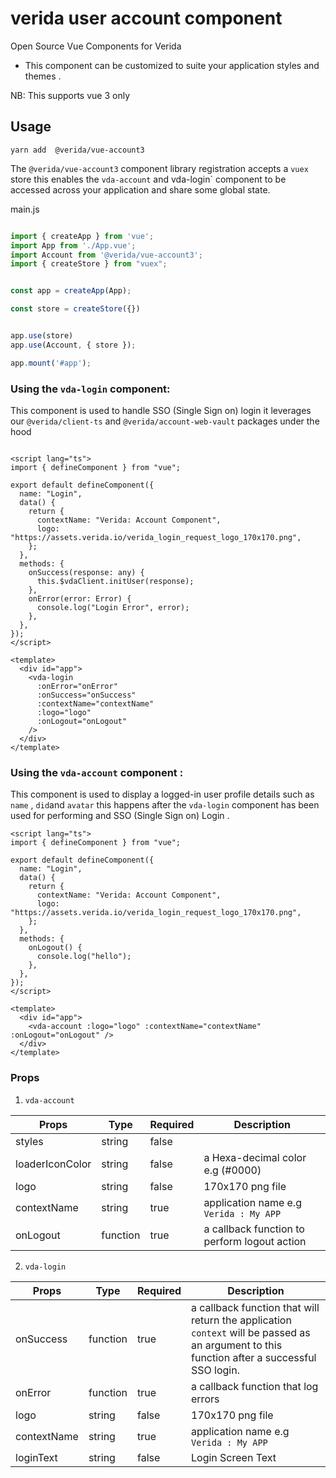 # verida user account component

Open Source Vue Components for Verida 

- This component can be customized to suite your application styles and themes .

NB: This supports vue 3 only

## Usage

```
yarn add  @verida/vue-account3

```
The `@verida/vue-account3` component library registration accepts a `vuex` store this enables the `vda-account` and vda-login` component to be accessed across your application and share some global state.

main.js

```js

import { createApp } from 'vue';
import App from './App.vue';
import Account from '@verida/vue-account3';
import { createStore } from "vuex";


const app = createApp(App);

const store = createStore({})


app.use(store)
app.use(Account, { store });

app.mount('#app');

```

### Using the `vda-login` component:

This component is used to handle SSO (Single Sign on) login it leverages our `@verida/client-ts` and `@verida/account-web-vault` packages under the hood


```vue

<script lang="ts">
import { defineComponent } from "vue";

export default defineComponent({
  name: "Login",
  data() {
    return {
      contextName: "Verida: Account Component",
      logo: "https://assets.verida.io/verida_login_request_logo_170x170.png",
    };
  },
  methods: {
    onSuccess(response: any) {
      this.$vdaClient.initUser(response);
    },
    onError(error: Error) {
      console.log("Login Error", error);
    },
  },
});
</script>

<template>
  <div id="app">
    <vda-login
      :onError="onError"
      :onSuccess="onSuccess"
      :contextName="contextName"
      :logo="logo"
      :onLogout="onLogout"
    />
  </div>
</template>

```

###  Using the `vda-account` component :

This component is used to display a logged-in user profile details such as `name` , `did`and  `avatar` this happens after the `vda-login` component has been used for performing and SSO (Single Sign on) Login .


```vue
<script lang="ts">
import { defineComponent } from "vue";

export default defineComponent({
  name: "Login",
  data() {
    return {
      contextName: "Verida: Account Component",
      logo: "https://assets.verida.io/verida_login_request_logo_170x170.png",
    };
  },
  methods: {
    onLogout() {
      console.log("hello");
    },
  },
});
</script>

<template>
  <div id="app">
    <vda-account :logo="logo" :contextName="contextName" :onLogout="onLogout" />
  </div>
</template>

```

### Props

1. `vda-account`

| Props           | Type     | Required | Description                                                                                                                                 |
| --------------- | -------- | -------- | -------------------------------------------------------------------------------------------------------------------------------------------                                                                                                        |
| styles          | string   | false    |
| loaderIconColor | string   | false    | a Hexa-decimal color e.g (#0000)                                                                                                            |
| logo            | string   | false    | 170x170 png file                                                                                                                            |
| contextName     | string   | true     | application name e.g `Verida : My APP`                                                                                                      |
| onLogout        | function | true     | a callback function to perform logout action                                                                                                |


2. `vda-login`

| Props           | Type     | Required | Description                                                                                                                                 |
| --------------- | -------- | -------- | ------------------------------------------------------------------------------------------------------------------------------------------- |
| onSuccess       | function | true     | a callback function that will return the application `context` will be passed as an argument to this function after a successful SSO login. |
| onError         | function | true     | a callback function that log errors                                                                                                                                                                                                                    |
| logo            | string   | false    | 170x170 png file                                                                                                                            |
| contextName     | string   | true     | application name e.g `Verida : My APP`                                                                                                      |                                                                                               |
| loginText     | string   | false     | Login Screen Text                              |                                                                                               |



